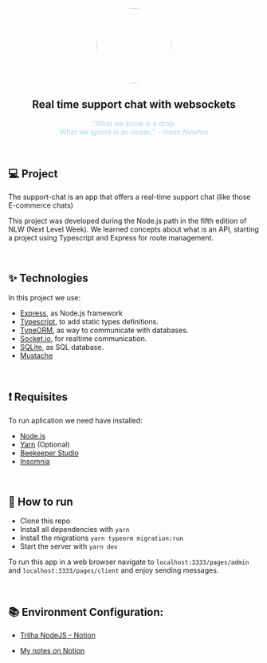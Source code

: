 <h2 align="center"><img width="150px" style="border-radius: 50%;" src="https://github.com/susanaestevao/chatty/blob/main/public/images/chat-bot.jpg?raw=true" /></h2>

<h2 align="center">Real time support chat with websockets</h2>

<p align="center" style="color: lightblue">“What we know is a drop. <br>What we ignore is an ocean.” - <em>Isaac Newton</em></p>

</br>

## 💻 Project

The support-chat is an app that offers a real-time support chat (like those E-commerce chats)

This project was developed during the Node.js path in the fifth edition of NLW (Next Level Week). We learned concepts about what is an API, starting a project using Typescript and Express for route management.

</br>

## ✨ Technologies
In this project we use:

- [Express](https://expressjs.com/), as Node.js framework
- [Typescript](https://www.typescriptlang.org/), to add static types definitions.
- [TypeORM](https://typeorm.io/#/), as way to communicate with databases.
- [Socket.io](https://socket.io/), for realtime communication.
- [SQLite](https://www.sqlite.org/index.html), as SQL database.
- [Mustache](https://mustache.github.io/)

</br>

## ❗️ Requisites
To run aplication we need have installed:

- [Node.js](https://nodejs.org/en/)
- [Yarn](https://yarnpkg.com/) (Optional)
- [Beekeeper Studio](https://www.beekeeperstudio.io/)
- [Insomnia](https://insomnia.rest/)

</br>

## 🚀 How to run

- Clone this repo
- Install all dependencies with `yarn`
- Install the migrations `yarn typeorm migration:run`
- Start the server with `yarn dev`

To run this app in a web browser
navigate to `localhost:3333/pages/admin` and `localhost:3333/pages/client` and enjoy sending messages.

</br>

## 📚 Environment Configuration:
- [Trilha NodeJS - Notion](https://www.notion.so/Trilha-Node-js-0b238db0256c4ce889df0e9ce92f4a68)

- [My notes on Notion](https://www.notion.so/Trilha-Node-js-99e5035e5dfb425fa86292f91ff352ba)